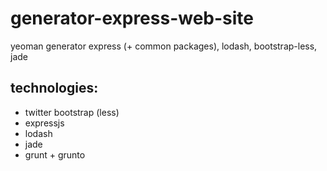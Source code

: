 # generator-express-web-site
yeoman generator express (+ common packages), lodash, bootstrap-less, jade

## technologies:
- twitter bootstrap (less)
- expressjs
- lodash
- jade
- grunt + grunto
